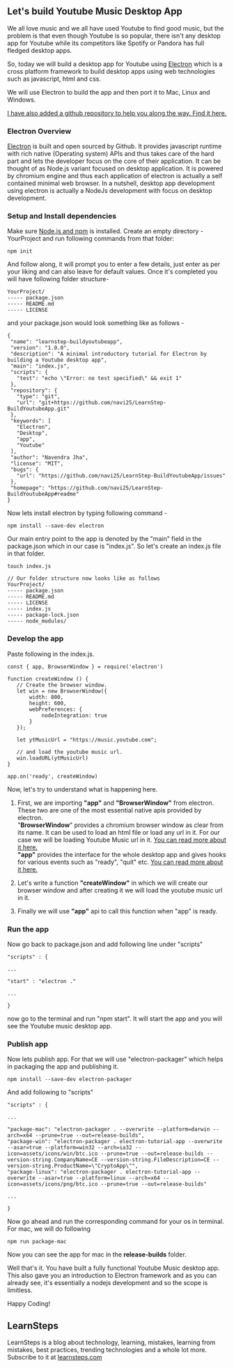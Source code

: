 ## Let's build Youtube Music Desktop App 

We all love music and we all have used Youtube to find good music, but the problem is that even though Youtube is so popular, there isn't any desktop app for Youtube while its competitors like Spotify or Pandora has full fledged desktop apps. 

So, today we will build a desktop app for Youtube using [Electron](https://electronjs.org/) which is a cross platform framework to build desktop apps using web technologies such as javascript, html and css.

We will use Electron to build the app and then port it to Mac, Linux and Windows.

[I have also added a github repository to help you along the way. Find it here.](https://github.com/navi25/LearnStep-BuildYoutubeApp)


### Electron Overview

[Electron](https://electronjs.org/) is built and open sourced by Github. It provides javascript runtime with rich native (Operating system) APIs and thus takes care of the hard part and lets the developer focus on the core of their application. It can be thought of as Node.js variant focused on desktop application. It is powered by chromium engine and thus each application of electron is actually a self contained minimal web browser. In a nutshell, desktop app development using electron is actually a NodeJs development with focus on desktop development.


### Setup and Install dependencies

Make sure [Node.js and npm](https://nodejs.org/en/) is installed. Create an empty directory - YourProject and run following commands from that folder:


```
npm init
```


And follow along, it will prompt you to enter a few details, just enter as per your liking and can also leave for default values. Once it's completed you will have following folder structure-


```
YourProject/
----- package.json
----- README.md
----- LICENSE
```


and your package.json would look something like as follows -


```
{
 "name": "learnstep-buildyoutubeapp",
 "version": "1.0.0",
 "description": "A minimal introductory tutorial for Electron by building a Youtube desktop app",
 "main": "index.js",
 "scripts": {
   "test": "echo \"Error: no test specified\" && exit 1"
 },
 "repository": {
   "type": "git",
   "url": "git+https://github.com/navi25/LearnStep-BuildYoutubeApp.git"
 },
 "keywords": [
   "Electron",
   "Desktop",
   "app",
   "Youtube"
 ],
 "author": "Navendra Jha",
 "license": "MIT",
 "bugs": {
   "url": "https://github.com/navi25/LearnStep-BuildYoutubeApp/issues"
 },
 "homepage": "https://github.com/navi25/LearnStep-BuildYoutubeApp#readme"
}
```


Now lets install electron by typing following command - 


```
npm install --save-dev electron
```


Our main entry point to the app is denoted by the "main" field in the package.json which in our case is "index.js". So let's create an index.js file in that folder. 


```
touch index.js

// Our folder structure now looks like as follows
YourProject/
----- package.json
----- README.md
----- LICENSE
----- index.js
----- package-lock.json
----- node_modules/
```



### Develop the app

Paste following in the index.js.


```
const { app, BrowserWindow } = require('electron')

function createWindow () {
   // Create the browser window.
   let win = new BrowserWindow({
       width: 800,
       height: 600,
       webPreferences: {
           nodeIntegration: true
       }
   });

   let ytMusicUrl = "https://music.youtube.com";

   // and load the youtube music url.
   win.loadURL(ytMusicUrl)
}

app.on('ready', createWindow)
```


Now, let's try to understand what is happening here.



1. First, we are importing **"app"** and **"BrowserWindow"** from electron. These two are one of the most essential native apis provided by electron.  
"**BrowserWindow**" provides a chromium browser window as clear from its name. It can be used to load an html file or load any url in it. For our case we will be loading Youtube Music url in it. [You can read more about it here. \
](https://electronjs.org/docs/api/browser-window) **"app"** provides the interface for the whole desktop app and gives hooks for various events such as "ready", "quit" etc. [You can read more about it here.](https://electronjs.org/docs/api/app) 

2. Let's write a function **"createWindow"** in which we will create our browser window and after creating it we will load the youtube music url in it. 

3. Finally we will use **"app"** api to call this function when "app" is ready.


### Run the app

Now go back to package.json and add following line under "scripts"


```
"scripts" : {

...

"start" : "electron ."

...

}
```


now go to the terminal and run "npm start". It will start the app and you will see the Youtube music desktop app.


### Publish app

Now lets publish app. For that we will use "electron-packager" which helps in packaging the app and publishing it.


```
npm install --save-dev electron-packager
```


And add following to "scripts"


```
"scripts" : {

...

"package-mac": "electron-packager . --overwrite --platform=darwin --arch=x64 --prune=true --out=release-builds",
"package-win": "electron-packager . electron-tutorial-app --overwrite --asar=true --platform=win32 --arch=ia32 --icon=assets/icons/win/btc.ico --prune=true --out=release-builds --version-string.CompanyName=CE --version-string.FileDescription=CE --version-string.ProductName=\"CryptoApp\"",
"package-linux": "electron-packager . electron-tutorial-app --overwrite --asar=true --platform=linux --arch=x64 --icon=assets/icons/png/btc.ico --prune=true --out=release-builds"

...

}
```


Now go ahead and run the corresponding command for your os in terminal. For mac, we will do following


```
npm run package-mac
```


Now you can see the app for mac in the **release-builds** folder.

Well that's it. You have built a fully functional Youtube Music desktop app. This also gave you an introduction to Electron framework and as you can already see, it's essentially a nodejs development and so the scope is limitless. 

Happy Coding!

## LearnSteps

LearnSteps is a blog about technology, learning, mistakes, 
learning from mistakes, best practices, trending technologies and a whole lot more.
Subscribe to it at [learnsteps.com](https://learnsteps.com)

